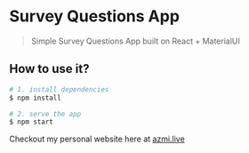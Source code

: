 # Survey Questions App

> Simple Survey Questions App built on React + MaterialUI

## How to use it?

```bash
# 1. install dependencies
$ npm install

# 2. serve the app
$ npm start
```

Checkout my personal website here at [azmi.live](https://azmi.live/)
